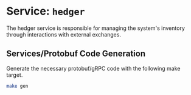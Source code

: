 # Service: `hedger`

The hedger service is responsible for managing the system's inventory through interactions with external exchanges.

## Services/Protobuf Code Generation

Generate the necessary protobuf/gRPC code with the following make target.

```sh
make gen
```